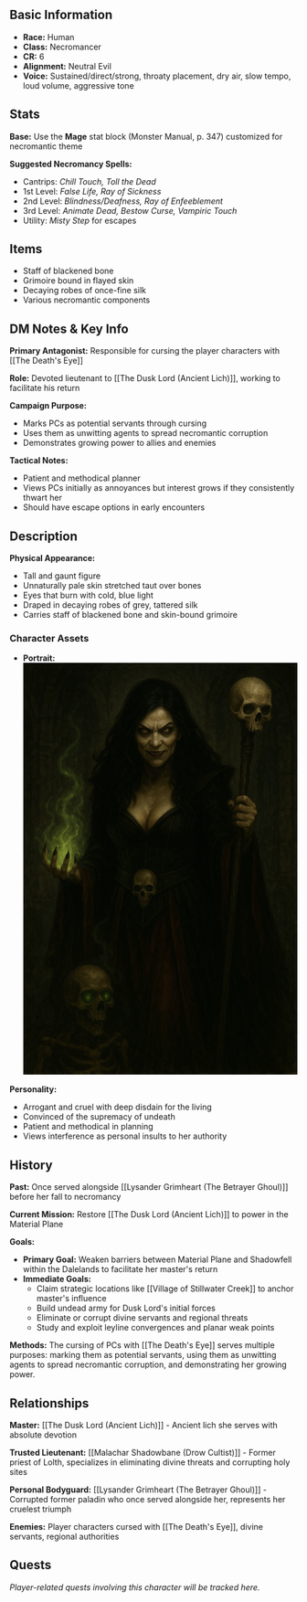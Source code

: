 
## Basic Information
- **Race:** Human
- **Class:** Necromancer
- **CR:** 6
- **Alignment:** Neutral Evil
- **Voice:** Sustained/direct/strong, throaty placement, dry air, slow tempo, loud volume, aggressive tone


## Stats
**Base:** Use the **Mage** stat block (Monster Manual, p. 347) customized for necromantic theme

**Suggested Necromancy Spells:**
* Cantrips: *Chill Touch, Toll the Dead*
* 1st Level: *False Life, Ray of Sickness*
* 2nd Level: *Blindness/Deafness, Ray of Enfeeblement*
* 3rd Level: *Animate Dead, Bestow Curse, Vampiric Touch*
* Utility: *Misty Step* for escapes

## Items
* Staff of blackened bone
* Grimoire bound in flayed skin
* Decaying robes of once-fine silk
* Various necromantic components

## DM Notes & Key Info
**Primary Antagonist:** Responsible for cursing the player characters with [[The Death's Eye]]

**Role:** Devoted lieutenant to [[The Dusk Lord (Ancient Lich)]], working to facilitate his return

**Campaign Purpose:** 
- Marks PCs as potential servants through cursing
- Uses them as unwitting agents to spread necromantic corruption
- Demonstrates growing power to allies and enemies

**Tactical Notes:**
- Patient and methodical planner
- Views PCs initially as annoyances but interest grows if they consistently thwart her
- Should have escape options in early encounters

## Description
**Physical Appearance:**
* Tall and gaunt figure
* Unnaturally pale skin stretched taut over bones
* Eyes that burn with cold, blue light
* Draped in decaying robes of grey, tattered silk
* Carries staff of blackened bone and skin-bound grimoire

### Character Assets
- **Portrait:** ![Vorlag](../Assets/Vorlag.png)

**Personality:**
* Arrogant and cruel with deep disdain for the living
* Convinced of the supremacy of undeath
* Patient and methodical in planning
* Views interference as personal insults to her authority

## History
**Past:** Once served alongside [[Lysander Grimheart (The Betrayer Ghoul)]] before her fall to necromancy

**Current Mission:** Restore [[The Dusk Lord (Ancient Lich)]] to power in the Material Plane

**Goals:**
- **Primary Goal:** Weaken barriers between Material Plane and Shadowfell within the Dalelands to facilitate her master's return
- **Immediate Goals:**
  * Claim strategic locations like [[Village of Stillwater Creek]] to anchor master's influence
  * Build undead army for Dusk Lord's initial forces
  * Eliminate or corrupt divine servants and regional threats
  * Study and exploit leyline convergences and planar weak points

**Methods:** The cursing of PCs with [[The Death's Eye]] serves multiple purposes: marking them as potential servants, using them as unwitting agents to spread necromantic corruption, and demonstrating her growing power.

## Relationships
**Master:** [[The Dusk Lord (Ancient Lich)]] - Ancient lich she serves with absolute devotion

**Trusted Lieutenant:** [[Malachar Shadowbane (Drow Cultist)]] - Former priest of Lolth, specializes in eliminating divine threats and corrupting holy sites

**Personal Bodyguard:** [[Lysander Grimheart (The Betrayer Ghoul)]] - Corrupted former paladin who once served alongside her, represents her cruelest triumph

**Enemies:** Player characters cursed with [[The Death's Eye]], divine servants, regional authorities

## Quests
*Player-related quests involving this character will be tracked here.*
